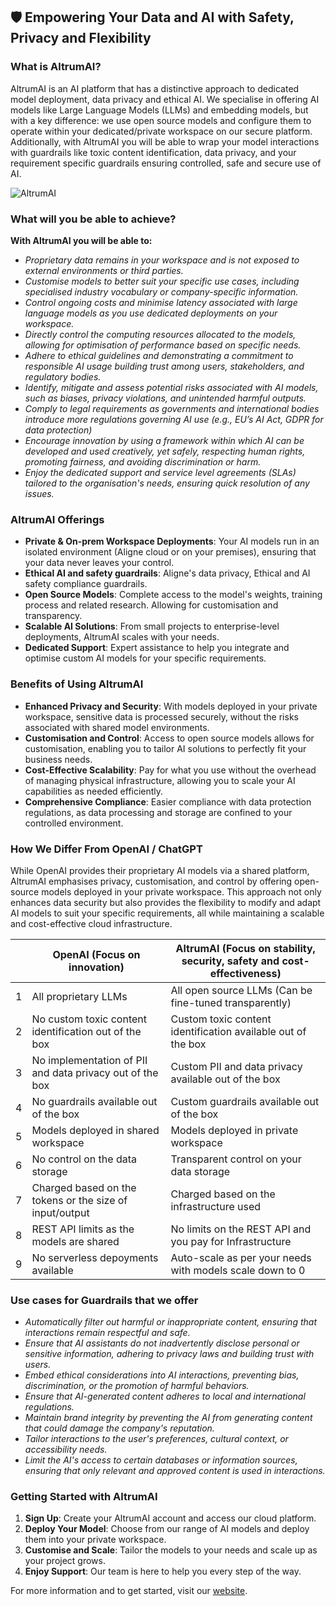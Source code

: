 ## 🛡 **Empowering Your Data and AI with Safety, Privacy and Flexibility**

### **What is AltrumAI?**

AltrumAI is an AI platform that has a distinctive approach to dedicated model deployment, data privacy and ethical AI. We specialise in offering AI models like Large Language Models (LLMs) and embedding models, but with a key difference: we use open source models and configure them to operate within your dedicated/private workspace on our secure platform. Additionally, with AltrumAI you will be able to wrap your model interactions with guardrails like toxic content identification, data privacy, and your requirement specific guardrails ensuring controlled, safe and secure use of AI.

![AltrumAI](./profile/altrumai.jpeg)

### **What will you be able to achieve?**

**With AltrumAI you will be able to:**

- *Proprietary data remains in your workspace and is not exposed to external environments or third parties.*
- *Customise models to better suit your specific use cases, including specialised industry vocabulary or company-specific information.*
- *Control ongoing costs and minimise latency associated with large language models as you use dedicated deployments on your workspace.*
- *Directly control the computing resources allocated to the models, allowing for optimisation of performance based on specific needs.*
- *Adhere to ethical guidelines and demonstrating a commitment to responsible AI usage building trust among users, stakeholders, and regulatory bodies.*
- *Identify, mitigate and assess potential risks associated with AI models, such as biases, privacy violations, and unintended harmful outputs.*
- *Comply to legal requirements as governments and international bodies introduce more regulations governing AI use (e.g., EU’s AI Act, GDPR for data protection)*
- *Encourage innovation by using a framework within which AI can be developed and used creatively, yet safely, respecting human rights, promoting fairness, and avoiding discrimination or harm.*
- *Enjoy the dedicated support and service level agreements (SLAs) tailored to the organisation's needs, ensuring quick resolution of any issues.*

### **AltrumAI Offerings**

- **Private & On-prem Workspace Deployments**: Your AI models run in an isolated environment (Aligne cloud or on your premises), ensuring that your data never leaves your control.
- **Ethical AI and safety guardrails**: Aligne's data privacy, Ethical and AI safety compliance guardrails.
- **Open Source Models**: Complete access to the model's weights, training process and related research. Allowing for customisation and transparency.
- **Scalable AI Solutions**: From small projects to enterprise-level deployments, AltrumAI scales with your needs.
- **Dedicated Support**: Expert assistance to help you integrate and optimise custom AI models for your specific requirements.

### **Benefits of Using AltrumAI**

- **Enhanced Privacy and Security**: With models deployed in your private workspace, sensitive data is processed securely, without the risks associated with shared model environments.
- **Customisation and Control**: Access to open source models allows for customisation, enabling you to tailor AI solutions to perfectly fit your business needs.
- **Cost-Effective Scalability**: Pay for what you use without the overhead of managing physical infrastructure, allowing you to scale your AI capabilities as needed efficiently.
- **Comprehensive Compliance**: Easier compliance with data protection regulations, as data processing and storage are confined to your controlled environment.

### **How We Differ From OpenAI / ChatGPT**

While OpenAI provides their proprietary AI models via a shared platform, AltrumAI emphasises privacy, customisation, and control by offering open-source models deployed in your private workspace. This approach not only enhances data security but also provides the flexibility to modify and adapt AI models to suit your specific requirements, all while maintaining a scalable and cost-effective cloud infrastructure.

|   | OpenAI (Focus on innovation) | AltrumAI (Focus on stability, security, safety and cost-effectiveness) |
|---|-------------------------------|--------------------------------------------------------------------|
| 1 | All proprietary LLMs          | All open source LLMs (Can be fine-tuned transparently)              |
| 2 | No custom toxic content identification out of the box | Custom toxic content identification available out of the box |
| 3 | No implementation of PII and data privacy out of the box | Custom PII and data privacy available out of the box |
| 4 | No guardrails available out of the box | Custom guardrails available out of the box |
| 5 | Models deployed in shared workspace | Models deployed in private workspace |
| 6 | No control on the data storage | Transparent control on your data storage |
| 7 | Charged based on the tokens or the size of input/output | Charged based on the infrastructure used |
| 8 | REST API limits as the models are shared | No limits on the REST API and you pay for Infrastructure |
| 9 | No serverless depoyments available | Auto-scale as per your needs with models scale down to 0 |

### **Use cases for Guardrails that we offer**

- *Automatically filter out harmful or inappropriate content, ensuring that interactions remain respectful and safe.*
- *Ensure that AI assistants do not inadvertently disclose personal or sensitive information, adhering to privacy laws and building trust with users.*
- *Embed ethical considerations into AI interactions, preventing bias, discrimination, or the promotion of harmful behaviors.*
- *Ensure that AI-generated content adheres to local and international regulations.*
- *Maintain brand integrity by preventing the AI from generating content that could damage the company's reputation.*
- *Tailor interactions to the user's preferences, cultural context, or accessibility needs.*
- *Limit the AI's access to certain databases or information sources, ensuring that only relevant and approved content is used in interactions.*

### **Getting Started with AltrumAI**

1. **Sign Up**: Create your AltrumAI account and access our cloud platform.
2. **Deploy Your Model**: Choose from our range of AI models and deploy them into your private workspace.
3. **Customise and Scale**: Tailor the models to your needs and scale up as your project grows.
4. **Enjoy Support**: Our team is here to help you every step of the way.

For more information and to get started, visit our [website](https://www.aligne.ai).